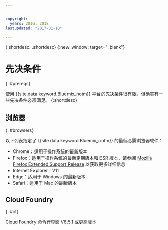 ```yaml
---


copyright:
  years: 2016, 2018
lastupdated: "2017-01-10"

---
```


{:shortdesc: .shortdesc}
{:new_window: target="_blank"}

# 先决条件
{: #prereqs}

使用 {{site.data.keyword.Bluemix_notm}} 平台的先决条件很有限，但确实有一些先决条件必须满足。
{:shortdesc}

## 浏览器
{: #browsers}

以下列表指定了 {{site.data.keyword.Bluemix_notm}} 的最低必需浏览器软件：

 * Chrome：适用于操作系统的最新版本
 * Firefox：适用于操作系统的最新定期版本和 ESR 版本，请参阅 [Mozilla Firefox
Extended Support Release](https://www.mozilla.org/firefox/organizations/) 以获取更多详细信息
 * Internet Explorer：V11
 * Edge：适用于 Windows 的最新版本
 * Safari：适用于 Mac 的最新版本

## Cloud Foundry
{: #cf}

Cloud Foundry 命令行界面 V6.5.1 或更高版本
